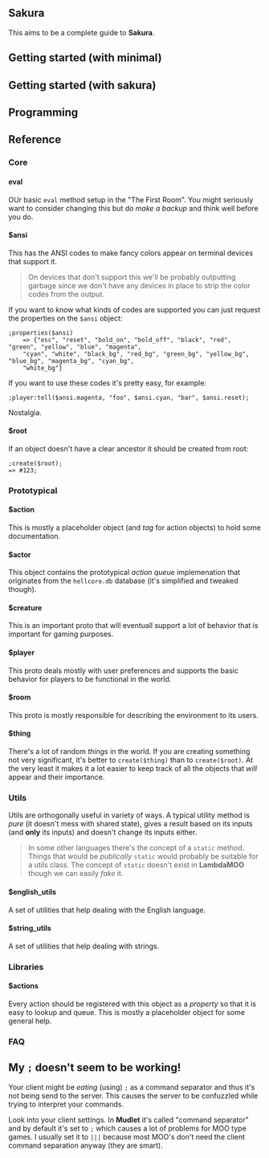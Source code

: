 ## Sakura
This aims to be a complete guide to **Sakura**.

## Getting started (with minimal)
## Getting started (with sakura)
## Programming

## Reference
### Core
#### eval
OUr basic `eval` method setup in the "The First Room". You might seriously want to consider changing this but *do make a backup* and think well before you do.

#### $ansi
This has the ANSI codes to make fancy colors appear on terminal devices that support it.

> On devices that don't support this we'll be probably outputting garbage since we don't have any devices in place to strip the color codes from the output.

If you want to know what kinds of codes are supported you can just request the properties on the `$ansi` object:

    ;properties($ansi)
        => {"esc", "reset", "bold_on", "bold_off", "black", "red", "green", "yellow", "blue", "magenta",
        "cyan", "white", "black_bg", "red_bg", "green_bg", "yellow_bg", "blue_bg", "magenta_bg", "cyan_bg", 
        "white_bg"}

If you want to use these codes it's pretty easy, for example:

    ;player:tell($ansi.magenta, "foo", $ansi.cyan, "bar", $ansi.reset);

Nostalgia.

#### $root
If an object doesn't have a clear ancestor it should be created from root:

    ;create($root);
    => #123;

### Prototypical
#### $action
This is mostly a placeholder object (and *tag* for action objects) to hold some documentation.

#### $actor
This object contains the prototypical *action queue* implemenation that originates from the `hellcore.db` database (it's simplified and tweaked though).

#### $creature
This is an important proto that will eventuall support a lot of behavior that is important for gaming purposes.

#### $player
This proto deals mostly with user preferences and supports the basic behavior for players to be functional in the world.

#### $room
This proto is mostly responsible for describing the environment to its users.

#### $thing
There's a lot of random *things* in the world. If you are creating something not very significant, it's better to `create($thing)` than to `create($root)`. At the very least it makes it a lot easier to keep track of all the objects that *will* appear and their importance.

### Utils
Utils are orthogonally useful in variety of ways. A typical utility method is *pure* (it doesn't mess with shared state), gives a result based on its inputs (and **only** its inputs) and doesn't change its inputs either.

> In some other languages there's the concept of a `static` method. Things that would be *publically* `static` would probably be suitable for a utils class. The concept of `static` doesn't exist in **LambdaMOO** though we can easily *fake* it.

#### $english_utils
A set of utilities that help dealing with the English language.

#### $string_utils
A set of utilities that help dealing with strings.

### Libraries
#### $actions
Every action should be registered with this object as a *property* so that it is easy to lookup and queue. This is mostly a placeholder object for some general help.

### FAQ
## My `;` doesn't seem to be working!
Your client might be *eating* (using) `;` as a command separator and thus it's not being send to the server. This causes the server to be confuzzled while trying to interpret your commands.

Look into your client settings. In **Mudlet** it's called "command separator" and by default it's set to `;` which causes a lot of problems for MOO type games. I usually set it to `|||` because most MOO's don't need the client command separation anyway (they are smart).